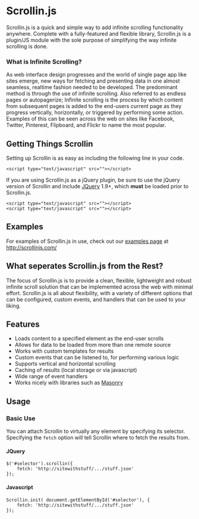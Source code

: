 Scrollin.js
===========

Scrollin.js is a quick and simple way to add infinite scrolling functionality anywhere. 
Complete with a fully-featured and flexible library, Scrollin.js is a plugin/JS module with the sole purpose of 
simplifying the way infinite scrolling is done. 

### What is Infinite Scrolling? 

As web interface design progresses and the world of single page app like sites emerge,
new ways for fetching and presenting data in one almost seamless, realtime fashion needed
to be developed. The predominant method is through the use of infinite scrolling. Also referred to as 
endless pages or autopagerize; Infinite scrolling is the process by which content from subsequent pages is added to the end-users current page as they  
progress vertically, horizontally, or triggered by performing some action. 
Examples of this can be seen across the web on sites like Facebook, Twitter, Pinterest, 
Flipboard, and Flickr to name the most popular.

## Getting Things Scrollin

Setting up Scrollin is as easy as including the following line
in your code.

    <script type="text/javascript" src=""></script>

If you are using Scrollin.js as a jQuery plugin, be sure to use the jQuery version
of Scrollin and include [JQuery](http://jQuery.com/ "jQuery") 1.9+, which **must** be
loaded prior to Scrollin.js.

    <script type="text/javascript" src=""></script>
    <script type="text/javascript" src=""></script>


## Examples

For examples of Scrollin.js in use, check out our [examples page](http://scrollinjs.com/version/examples "Scrollin JS Examples") at <http://scrollinjs.com/> 


## What seperates Scrollin.js from the Rest?

The focus of Scrollin.js is to provide a clean, flexible, lightweight and robust infinite scroll solution that
can be implememted across the web with minimal effort. Scrollin.js is all about flexibility, with a variety of
different options that can be configured, custom events, and handlers that can be used to your liking. 


## Features

+ Loads content to a specified element as the end-user scrolls
+ Allows for data to be loaded from more than one remote source
+ Works with custom templates for results
+ Custom events that can be listened to, for performing various logic
+ Supports vertical and horizontal scrolling
+ Caching of results (local storage or via javascript)
+ Wide range of event handlers
+ Works nicely with libraries such as [Masonry](http://masonry.desandro.com/ "Masonry") 

## Usage

### Basic Use

You can attach Scrollin to virtually any element by specifying its selector. Specifying the `fetch` option will tell
Scrollin where to fetch the results from. 

#### JQuery

    $('#selector').scrollin({
        fetch: 'http://sitewithstuff/.../stuff.json'
    });


#### Javascript

    Scrollin.init( document.getElementById('#selector'), { 
        fetch: 'http://sitewithstuff/.../stuff.json'  
    }); 
